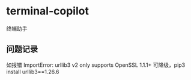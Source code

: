 # terminal-copilot
终端助手


## 问题记录
如报错 ImportError: urllib3 v2 only supports OpenSSL 1.1.1+
可降级，pip3 install urllib3==1.26.6